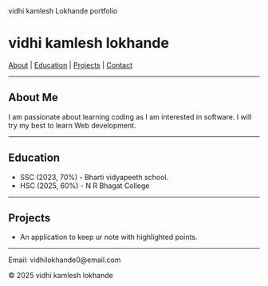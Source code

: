 <!DOCTYPE html>
<html>
<head>
  <meta charset="UTF-8">
  vidhi kamlesh Lokhande portfolio 
</head>
<body>
  <h1>vidhi kamlesh lokhande </h1>
  <nav>
    <a href="#about">About</a> |
    <a href="#edu">Education</a> |
    <a href="#proj">Projects</a> |
    <a href="#contact">Contact</a>
  </nav>
  <hr>
  <section id="about">
    <h2>About Me</h2>
    <p>I am passionate about learning coding as I am interested in software. I will try my best to learn Web development.</p>
  </section>
  <hr>
  <section id="edu">
    <h2>Education</h2>
    <ul>
      <li>SSC (2023, 70%) - Bharti vidyapeeth school.</li>
      <li>HSC (2025, 60%) - N R Bhagat College</li>
    </ul>
  </section>
  <hr>
  <section id="proj">
    <h2>Projects</h2>
    <ul>
      <li>An application to keep ur note with highlighted points.</li>
    </ul>
  </section>
  <hr>
  <footer id="contact">
    <p>Email: vidhilokhande0@email.com</p>
    <p>&copy; 2025 vidhi kamlesh lokhande </p>
  </footer>
</body>
</html>